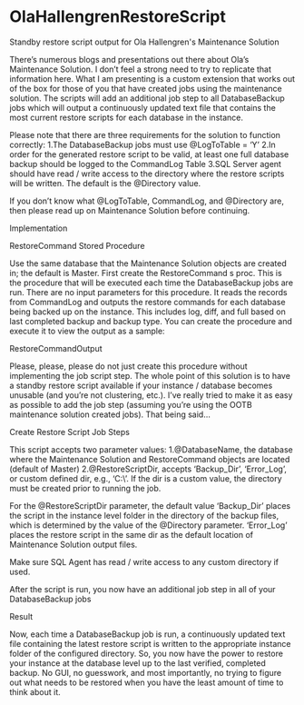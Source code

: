 # OlaHallengrenRestoreScript
Standby restore script output for Ola Hallengren's Maintenance Solution

There’s numerous blogs and presentations out there about Ola’s Maintenance Solution. I don’t feel a strong need to try to replicate that information here. What I am presenting is a custom extension that works out of the box for those of you that have created jobs using the maintenance solution. The scripts will add an additional job step to all DatabaseBackup jobs which will output a continuously updated text file that contains the most current restore scripts for each database in the instance.

Please note that there are three requirements for the solution to function correctly:
1.The DatabaseBackup jobs must use @LogToTable = ‘Y’
2.In order for the generated restore script to be valid, at least one full database backup should be logged to the CommandLog Table
3.SQL Server agent should have read / write access to the directory where the restore scripts will be written. The default is the @Directory value.

If you don’t know what @LogToTable, CommandLog, and @Directory are, then please read up on Maintenance Solution before continuing.

Implementation

RestoreCommand Stored Procedure

Use the same database that the Maintenance Solution objects are created in; the default is Master. First create the RestoreCommand s proc. This is the procedure that will be executed each time the DatabaseBackup jobs are run. There are no input parameters for this procedure. It reads the records from CommandLog and outputs the restore commands for each database being backed up on the instance. This includes log, diff, and full based on last completed backup and backup type. You can create the procedure and execute it to view the output as a sample:

RestoreCommandOutput

Please, please, please do not just create this procedure without implementing the job script step. The whole point of this solution is to have a standby restore script available if your instance / database becomes unusable (and you’re not clustering, etc.). I’ve really tried to make it as easy as possible to add the job step (assuming you’re using the OOTB maintenance solution created jobs). That being said…

Create Restore Script Job Steps

This script accepts two parameter values:
1.@DatabaseName, the database where the Maintenance Solution and RestoreCommand objects are located (default of Master)
2.@RestoreScriptDir, accepts ‘Backup_Dir’, ‘Error_Log’, or custom defined dir, e.g., ‘C:\’. If the dir is a custom value, the directory must be created prior to running the job.

For the @RestoreScriptDir parameter, the default value ‘Backup_Dir’ places the script in the instance level folder in the directory of the backup files, which is determined by the value of the @Directory parameter. ‘Error_Log’ places the restore script in the same dir as the default location of Maintenance Solution output files.

Make sure SQL Agent has read / write access to any custom directory if used.

After the script is run, you now have an additional job step in all of your DatabaseBackup jobs

Result

Now, each time a DatabaseBackup job is run, a continuously updated text file containing the latest restore script is written to the appropriate instance folder of the configured directory. 
So, you now have the power to restore your instance at the database level up to the last verified, completed backup. No GUI, no guesswork, and most importantly, no trying to figure out what needs to be restored when you have the least amount of time to think about it.

